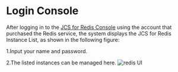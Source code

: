 # Login Console

After logging in to the [JCS for Redis Console](https://redis-console.jdcloud.com/redis) using the account that purchased the Redis service, the system displays the JCS for Redis Instance List, as shown in the following figure:

1.Input your name and password.

2.The listed instances can be managed here.
 ![redis UI](https://github.com/jdcloudcom/en/blob/translationUse/image/Redis/login2.jpg)

